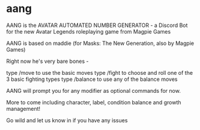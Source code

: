 # aang

AANG is the AVATAR AUTOMATED NUMBER GENERATOR - a Discord Bot for the new Avatar Legends roleplaying game from Magpie Games

AANG is based on maddie (for Masks: The New Generation, also by Magpie Games)

Right now he's very bare bones - 

type /move to use the basic moves
type /fight to choose and roll one of the 3 basic fighting types
type /balance to use any of the balance moves

AANG will prompt you for any modifier as optional commands for now.

More to come including character, label, condition balance and growth management!

Go wild and let us know in <discord link> if you have any issues

